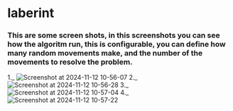# laberint 
### This are some screen shots, in this screenshots you can see how the algoritm run, this is configurable, you can define how many random movements make, and the number of the movements to resolve the problem.

1._ ![Screenshot at 2024-11-12 10-56-07](https://github.com/user-attachments/assets/c547eb78-03d8-4bbe-8f98-e10c9edf0043)
2._ ![Screenshot at 2024-11-12 10-56-28](https://github.com/user-attachments/assets/05ac3078-42a7-46bf-baec-93396c95fd0d)
3._ ![Screenshot at 2024-11-12 10-57-04](https://github.com/user-attachments/assets/20c5e3f3-0fbb-47fb-8565-c557a45b3680)
4._ ![Screenshot at 2024-11-12 10-57-22](https://github.com/user-attachments/assets/5e8256f3-0e0c-486a-b78c-2749f400a903)





